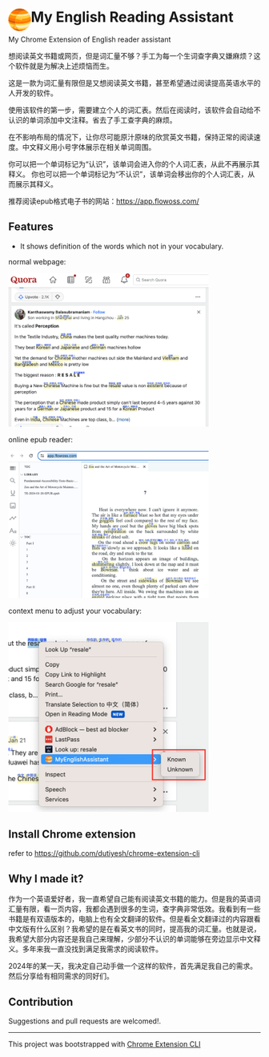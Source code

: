 # <img src="public/icons/icon_48.png" width="45" align="left"> My English Reading Assistant

My Chrome Extension of English reader assistant

想阅读英文书籍或网页，但是词汇量不够？手工为每一个生词查字典又嫌麻烦？这个软件就是为解决上述烦恼而生。

这是一款为词汇量有限但是又想阅读英文书籍，甚至希望通过阅读提高英语水平的人开发的软件。

使用该软件的第一步，需要建立个人的词汇表。然后在阅读时，该软件会自动给不认识的单词添加中文注释。省去了手工查字典的麻烦。

在不影响布局的情况下，让你尽可能原汁原味的欣赏英文书籍，保持正常的阅读速度。中文释义用小号字体展示在相关单词周围。

你可以把一个单词标记为“认识”，该单词会进入你的个人词汇表，从此不再展示其释义。
你也可以把一个单词标记为“不认识”，该单词会移出你的个人词汇表，从而展示其释义。


推荐阅读epub格式电子书的网站：https://app.flowoss.com/

## Features

- It shows definition of the words which not in your vocabulary.

normal webpage:

<img src="public/screenshots/webpage.png" width="400">

online epub reader:

<img src="public/screenshots/epub.png" width="400">

context menu to adjust your vocabulary:

<img src="public/screenshots/context-menu.png" width="400">

## Install Chrome extension

refer to https://github.com/dutiyesh/chrome-extension-cli

## Why I made it?
作为一个英语爱好者，我一直希望自己能有阅读英文书籍的能力。但是我的英语词汇量有限，看一页内容，我都会遇到很多的生词，查字典非常低效。我看到有一些书籍是有双语版本的，电脑上也有全文翻译的软件。但是看全文翻译过的内容跟看中文版有什么区别？我希望的是在看英文书的同时，提高我的词汇量。也就是说，我希望大部分内容还是我自己来理解，少部分不认识的单词能够在旁边显示中文释义。多年来我一直没找到满足我需求的阅读软件。

2024年的某一天，我决定自己动手做一个这样的软件，首先满足我自己的需求。然后分享给有相同需求的同好们。



## Contribution

Suggestions and pull requests are welcomed!.

---

This project was bootstrapped with [Chrome Extension CLI](https://github.com/dutiyesh/chrome-extension-cli)

